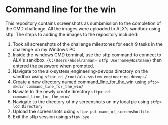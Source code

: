 # Command line for the win

This repository contains screenshots as sumbmission to the completion of the CMD challenge.
All the images were uploaded to ALX's sandbox using sftp. The steps to adding the images to the repository included:

1. Took all screenshots of the challenge milestones for each 9 tasks in the challenge on my Windows PC.
2. Inside the windows CMD terminal, use the sftp command to connect to ALX's sandbox. ```{C:\Users\Abdelrahman> stfp Username@Hostname}``` then entered the password when prompted.
3. Navigate to the alx-system_engineering-devops directory on the sandbox using ```sftp> cd /root/alx-system_engineering-devops/```
4. Create a new directory named command_line_for_the_win using ```sftp> mkdir command_line_for_the_win/```
5. Naviate to the newly create directory ```sftp> cd command_line_for_the_win/```
6. Navigate to the directory of my screenshots on my local pc using ```stfp> lcd Directory```
7. Upload the screenshots using ```sftp> put name_of_screenshotfile```.
8. Exit the sftp session using ```sftp> bye```
